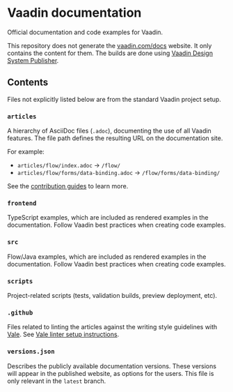 # Vaadin documentation

Official documentation and code examples for Vaadin.

This repository does not generate the [vaadin.com/docs](https://vaadin.com/docs) website. It only contains the content for them. The builds are done using [Vaadin Design System Publisher](https://vaadin.com/design-system-publisher).

## Contents

Files not explicitly listed below are from the standard Vaadin project setup.

### `articles`

A hierarchy of AsciiDoc files (`.adoc`), documenting the use of all Vaadin features. The file path defines the resulting URL on the documentation site.

For example:

- `articles/flow/index.adoc` → `/flow/`
- `articles/flow/forms/data-binding.adoc` → `/flow/forms/data-binding/`

See the [contribution guides](https://vaadin.com/docs/contributing/docs) to learn more.

### `frontend`

TypeScript examples, which are included as rendered examples in the documentation. Follow Vaadin best practices when creating code examples.

### `src`

Flow/Java examples, which are included as rendered examples in the documentation. Follow Vaadin best practices when creating code examples.

### `scripts`

Project-related scripts (tests, validation builds, preview deployment, etc).

### `.github`

Files related to linting the articles against the writing style guidelines with [Vale](https://docs.errata.ai/vale/about). See [Vale linter setup instructions](https://vaadin.com/docs/latest/contributing-docs/authoring/editing-tools/#vale).

### `versions.json`

Describes the publicly available documentation versions. These versions will appear in the published website, as options for the users. This file is only relevant in the `latest` branch.
